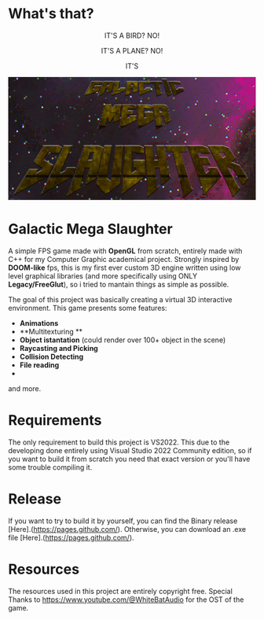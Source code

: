 # What's that?

<p align="center"> IT'S A BIRD? NO!</p>
<p align="center"> IT'S A PLANE? NO!</p>
<p align="center"> IT'S</p>

<p align="center"><img src="/docs/gms.png" width="512" height="250"></p>

# Galactic Mega Slaughter

A simple FPS game made with **OpenGL** from scratch, entirely made with C++ for my Computer Graphic academical project. Strongly inspired by **DOOM-like** fps, this is my first ever custom 3D engine written using low level graphical libraries (and more specifically using ONLY **Legacy/FreeGlut**), so i tried to mantain things as simple as possible.

The goal of this project was basically creating a virtual 3D interactive environment. This game presents some features:

- **Animations**
- **Multitexturing **
- **Object istantation** (could render over 100+ object in the scene) 
- **Raycasting and Picking** 
- **Collision Detecting**
- **File reading**
- 
and more.

# Requirements
The only requirement to build this project is VS2022. This due to the developing done entirely using Visual Studio 2022 Community edition, so if you want to build it from scratch you need that exact version or you'll have some trouble compiling it. 

# Release
If you want to try to build it by yourself, you can find the Binary release [Here].(https://pages.github.com/).
Otherwise, you can download an .exe file [Here].(https://pages.github.com/).

# Resources
The resources used in this project are entirely copyright free. Special Thanks to https://www.youtube.com/@WhiteBatAudio for the OST of the game.
